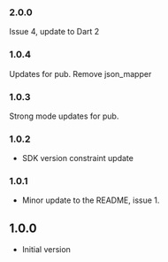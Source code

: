 ### 2.0.0
Issue 4, update to Dart 2

### 1.0.4
Updates for pub. Remove json_mapper

### 1.0.3
Strong mode updates for pub.

### 1.0.2

- SDK version constraint update

### 1.0.1

- Minor update to the README, issue 1.

## 1.0.0

- Initial version

